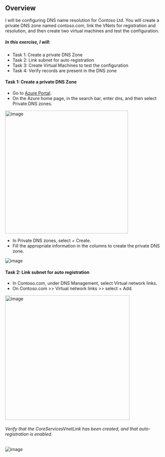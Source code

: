 ## Overview
I will be configuring DNS name resolution for Contoso Ltd. You will create a private DNS zone named contoso.com, link the VNets for registration and resolution, and then create two virtual machines and test the configuration.

##### In this exercise, I will:

- Task 1: Create a private DNS Zone
- Task 2: Link subnet for auto registration
- Task 3: Create Virtual Machines to test the configuration
- Task 4: Verify records are present in the DNS zone

#### Task 1: Create a private DNS Zone
- Go to [Azure Portal](https://portal.azure.com).
- On the Azure home page, in the search bar, enter dns, and then select Private DNS zones.

<img width="395" alt="image" src="https://github.com/user-attachments/assets/eaa65299-cfb3-4ecb-b2dc-9ae1f32c80a3" />

- In Private DNS zones, select + Create.
- Fill the appropriate information in the columns to create the private DNS zone.

![image](https://github.com/user-attachments/assets/b2f53023-5c65-4153-803b-d979be7cda60)

#### Task 2: Link subnet for auto registration
- In Contoso.com, under DNS Management, select Virtual network links.
- On Contoso.com >> Virtual network links >> select + Add.

<img width="400" alt="image" src="https://github.com/user-attachments/assets/3d5b5b7b-e5c4-44f5-97aa-bbc056f0e11d" />

###### Verify that the CoreServicesVnetLink has been created, and that auto-registration is enabled.

![image](https://github.com/user-attachments/assets/70101b31-1a1a-4507-9ccb-b7d4e67f0acd)





